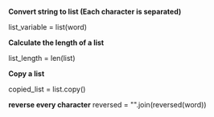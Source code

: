 
**Convert string to list (Each character is separated)**

list_variable = list(word)

**Calculate the length of a list**

list_length = len(list)

**Copy a list**

copied_list = list.copy()

**reverse every character**
reversed = "".join(reversed(word))

